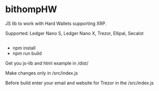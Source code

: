 # bithompHW
JS lib to work with Hard Wallets supporting XRP.

Supported: Ledger Nano S, Ledger Nano X, Trezor, Ellipal, Secalot

##
- npm install
- npm run build

Get you js-lib and html example in /dist/

Make changes only in /src/index.js

Before build enter your email and website for Trezor in the /src/index.js
